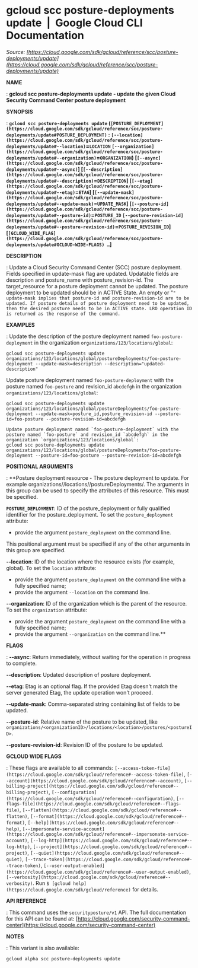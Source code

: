 # gcloud scc posture-deployments update  |  Google Cloud CLI Documentation

*Source: [https://cloud.google.com/sdk/gcloud/reference/scc/posture-deployments/update](https://cloud.google.com/sdk/gcloud/reference/scc/posture-deployments/update)*

**NAME**

: **gcloud scc posture-deployments update - update the given Cloud Security Command Center posture deployment**

**SYNOPSIS**

: **`gcloud scc posture-deployments update` (`[POSTURE_DEPLOYMENT](https://cloud.google.com/sdk/gcloud/reference/scc/posture-deployments/update#POSTURE_DEPLOYMENT)` : `[--location](https://cloud.google.com/sdk/gcloud/reference/scc/posture-deployments/update#--location)`=`LOCATION` `[--organization](https://cloud.google.com/sdk/gcloud/reference/scc/posture-deployments/update#--organization)`=`ORGANIZATION`) [`[--async](https://cloud.google.com/sdk/gcloud/reference/scc/posture-deployments/update#--async)`] [`[--description](https://cloud.google.com/sdk/gcloud/reference/scc/posture-deployments/update#--description)`=`DESCRIPTION`] [`[--etag](https://cloud.google.com/sdk/gcloud/reference/scc/posture-deployments/update#--etag)`=`ETAG`] [`[--update-mask](https://cloud.google.com/sdk/gcloud/reference/scc/posture-deployments/update#--update-mask)`=`UPDATE_MASK`] [`[--posture-id](https://cloud.google.com/sdk/gcloud/reference/scc/posture-deployments/update#--posture-id)`=`POSTURE_ID` `[--posture-revision-id](https://cloud.google.com/sdk/gcloud/reference/scc/posture-deployments/update#--posture-revision-id)`=`POSTURE_REVISION_ID`] [`[GCLOUD_WIDE_FLAG](https://cloud.google.com/sdk/gcloud/reference/scc/posture-deployments/update#GCLOUD-WIDE-FLAGS) …`]**

**DESCRIPTION**

: Update a Cloud Security Command Center (SCC) posture deployment.
Fields specified in update-mask flag are updated. Updatable fields are
description and posture_name with posture_revision-id. The target_resource for a
posture deployment cannot be updated. The posture deployment to be updated
should be in ACTIVE State. An empty or "`" update-mask implies that
posture-id and posture-revision-id are to be updated. If posture details of
posture deployment need to be updated, then the desired posture needs to be in
ACTIVE state. LRO operation ID is returned as the response of the command.`

**EXAMPLES**

: Update the description of the posture deployment named
`foo-posture-deployment` in the organization
`organizations/123/locations/global`:
```
gcloud scc posture-deployments update organizations/123/locations/global/postureDeployments/foo-posture-deployment --update-mask=description --description="updated-description"
```

Update posture deployment named `foo-posture-deployment` with the
posture named `foo-posture` and revision_id `abcdefgh` in
the organization `organizations/123/locations/global`:
```
gcloud scc posture-deployments update organizations/123/locations/global/postureDeployments/foo-posture-deployment --update-mask=posture_id,posture_revision-id --posture-id=foo-posture --posture-revision-id=abcdefgh
```

```
Update posture deployment named `foo-posture-deployment` with the posture named `foo-posture` and revision_id `abcdefgh` in the organization `organizations/123/locations/global`:
gcloud scc posture-deployments update organizations/123/locations/global/postureDeployments/foo-posture-deployment --posture-id=foo-posture --posture-revision-id=abcdefgh
```

**POSITIONAL ARGUMENTS**

: **Posture deployment resource - The posture deployment to update. For example
organizations/<organizationID>/locations/<location>/postureDeployments/<postureDeploymentID>.
The arguments in this group can be used to specify the attributes of this
resource.
This must be specified.

**`POSTURE_DEPLOYMENT`**:
ID of the posture_deployment or fully qualified identifier for the
posture_deployment.
To set the `posture_deployment` attribute:

- provide the argument `posture_deployment` on the command line.

This positional argument must be specified if any of the other arguments in this
group are specified.

**--location**:
ID of the location where the resource exists (for example, global).
To set the `location` attribute:

- provide the argument `posture_deployment` on the command line with a
fully specified name;
- provide the argument `--location` on the command line.

**--organization**:
ID of the organization which is the parent of the resource.
To set the `organization` attribute:

- provide the argument `posture_deployment` on the command line with a
fully specified name;
- provide the argument `--organization` on the command line.**

**FLAGS**

: **--async**:
Return immediately, without waiting for the operation in progress to complete.

**--description**:
Updated description of posture deployment.

**--etag**:
Etag is an optional flag. If the provided Etag doesn't match the server
generated Etag, the update operation won't proceed.

**--update-mask**:
Comma-separated string containing list of fields to be updated.

**--posture-id**:
Relative name of the posture to be updated, like
`organizations/<organizationID>/locations/<location>/postures/<postureID>`.

**--posture-revision-id**:
Revision ID of the posture to be updated.

**GCLOUD WIDE FLAGS**

: These flags are available to all commands: `[--access-token-file](https://cloud.google.com/sdk/gcloud/reference#--access-token-file)`,
`[--account](https://cloud.google.com/sdk/gcloud/reference#--account)`, `[--billing-project](https://cloud.google.com/sdk/gcloud/reference#--billing-project)`,
`[--configuration](https://cloud.google.com/sdk/gcloud/reference#--configuration)`,
`[--flags-file](https://cloud.google.com/sdk/gcloud/reference#--flags-file)`,
`[--flatten](https://cloud.google.com/sdk/gcloud/reference#--flatten)`, `[--format](https://cloud.google.com/sdk/gcloud/reference#--format)`, `[--help](https://cloud.google.com/sdk/gcloud/reference#--help)`, `[--impersonate-service-account](https://cloud.google.com/sdk/gcloud/reference#--impersonate-service-account)`,
`[--log-http](https://cloud.google.com/sdk/gcloud/reference#--log-http)`,
`[--project](https://cloud.google.com/sdk/gcloud/reference#--project)`, `[--quiet](https://cloud.google.com/sdk/gcloud/reference#--quiet)`, `[--trace-token](https://cloud.google.com/sdk/gcloud/reference#--trace-token)`, `[--user-output-enabled](https://cloud.google.com/sdk/gcloud/reference#--user-output-enabled)`,
`[--verbosity](https://cloud.google.com/sdk/gcloud/reference#--verbosity)`.
Run `$ [gcloud help](https://cloud.google.com/sdk/gcloud/reference)` for details.

**API REFERENCE**

: This command uses the `securityposture/v1` API. The full
documentation for this API can be found at: [https://cloud.google.com/security-command-center](https://cloud.google.com/security-command-center)

**NOTES**

: This variant is also available:

```
gcloud alpha scc posture-deployments update
```